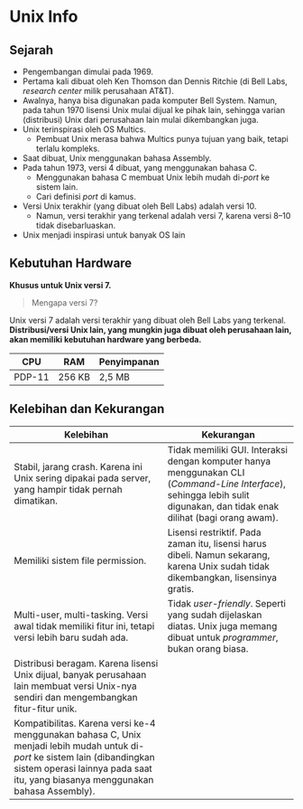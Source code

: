 # Unix Info
## Sejarah
- Pengembangan dimulai pada 1969.
- Pertama kali dibuat oleh Ken Thomson dan Dennis Ritchie (di Bell Labs, *research center* milik perusahaan AT&T).
- Awalnya, hanya bisa digunakan pada komputer Bell System. Namun, pada tahun 1970 lisensi Unix mulai dijual ke pihak lain, sehingga varian (distribusi) Unix dari perusahaan lain mulai dikembangkan juga.
- Unix terinspirasi oleh OS Multics.
    - Pembuat Unix merasa bahwa Multics punya tujuan yang baik, tetapi terlalu kompleks.
- Saat dibuat, Unix menggunakan bahasa Assembly.
- Pada tahun 1973, versi 4 dibuat, yang menggunakan bahasa C.
    - Menggunakan bahasa C membuat Unix lebih mudah di-*port* ke sistem lain.
    - Cari definisi *port* di kamus.
- Versi Unix terakhir (yang dibuat oleh Bell Labs) adalah versi 10.
    - Namun, versi terakhir yang terkenal adalah versi 7, karena versi 8–10 tidak disebarluaskan.
- Unix menjadi inspirasi untuk banyak OS lain

## Kebutuhan Hardware
**Khusus untuk Unix versi 7.**
>Mengapa versi 7?

Unix versi 7 adalah versi terakhir yang dibuat oleh Bell Labs yang terkenal. **Distribusi/versi Unix lain, yang mungkin juga dibuat oleh perusahaan lain, akan memiliki kebutuhan hardware yang berbeda.**

CPU    | RAM    | Penyimpanan
------ | ------ | -----------
PDP-11 | 256 KB | 2,5 MB

## Kelebihan dan Kekurangan

Kelebihan | Kekurangan
--------- | ----------
Stabil, jarang crash. Karena ini Unix sering dipakai pada server, yang hampir tidak pernah dimatikan. | Tidak memiliki GUI. Interaksi dengan komputer hanya menggunakan CLI (*Command-Line Interface*), sehingga lebih sulit digunakan, dan tidak enak dilihat (bagi orang awam).
Memiliki sistem file permission. | Lisensi restriktif. Pada zaman itu, lisensi harus dibeli. Namun sekarang, karena Unix sudah tidak dikembangkan, lisensinya gratis.
Multi-user, multi-tasking. Versi awal tidak memiliki fitur ini, tetapi versi lebih baru sudah ada. | Tidak *user-friendly*. Seperti yang sudah dijelaskan diatas. Unix juga memang dibuat untuk *programmer*, bukan orang biasa.
Distribusi beragam. Karena lisensi Unix dijual, banyak perusahaan lain membuat versi Unix-nya sendiri dan mengembangkan fitur-fitur unik. | 
Kompatibilitas. Karena versi ke-4 menggunakan bahasa C, Unix menjadi lebih mudah untuk di-*port* ke sistem lain (dibandingkan sistem operasi lainnya pada saat itu, yang biasanya menggunakan bahasa Assembly). |





